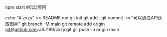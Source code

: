 npm start #启动项目


echo "# zxzy" >> README.md
git init
git add .
git commit -m "可以通过API获取图片"
git branch -M main
git remote add origin git@github.com:JSJ189/zxzy.git
git push -u origin main